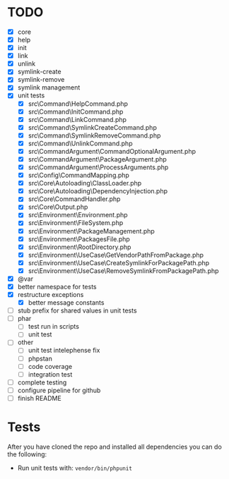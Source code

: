 # TODO
* [x] core
* [x] help
* [x] init
* [x] link
* [x] unlink
* [x] symlink-create
* [x] symlink-remove
* [x] symlink management
* [x] unit tests
    * [x] src\Command\HelpCommand.php
    * [x] src\Command\InitCommand.php
    * [x] src\Command\LinkCommand.php
    * [x] src\Command\SymlinkCreateCommand.php
    * [x] src\Command\SymlinkRemoveCommand.php
    * [x] src\Command\UnlinkCommand.php
    * [x] src\CommandArgument\CommandOptionalArgument.php
    * [x] src\CommandArgument\PackageArgument.php
    * [x] src\CommandArgument\ProcessArguments.php
    * [x] src\Config\CommandMapping.php
    * [x] src\Core\Autoloading\ClassLoader.php
    * [x] src\Core\Autoloading\DependencyInjection.php
    * [x] src\Core\CommandHandler.php
    * [x] src\Core\Output.php
    * [x] src\Environment\Environment.php
    * [x] src\Environment\FileSystem.php
    * [x] src\Environment\PackageManagement.php
    * [x] src\Environment\PackagesFile.php
    * [x] src\Environment\RootDirectory.php
    * [x] src\Environment\UseCase\GetVendorPathFromPackage.php
    * [x] src\Environment\UseCase\CreateSymlinkForPackagePath.php
    * [x] src\Environment\UseCase\RemoveSymlinkFromPackagePath.php
* [x] @var
* [x] better namespace for tests
* [x] restructure exceptions
    * [x] better message constants
* [ ] stub prefix for shared values in unit tests
* [ ] phar
    * [ ] test run in scripts
    * [ ] unit test
* [ ] other
    * [ ] unit test intelephense fix
    * [ ] phpstan
    * [ ] code coverage
    * [ ] integration test
* [ ] complete testing
* [ ] configure pipeline for github
* [ ] finish README

# Tests
After you have cloned the repo and installed all dependencies you can do the following:
* Run unit tests with: `vendor/bin/phpunit`
